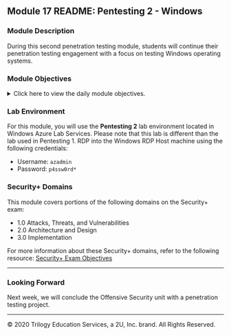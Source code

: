 ## Module 17 README: Pentesting 2 - Windows

### Module Description

During this second penetration testing module, students will continue their penetration testing engagement with a focus on testing Windows operating systems.


### Module Objectives 

<details>
    <summary>Click here to view the daily module objectives.</summary>

  <br>

- **Day 1:** Introduction to Windows Penetration testing
  - Discern the differences between Windows and Linux penetration testing.
  - Explain what ports a Windows machine commonly has open.
  - Explain how Windows authentication works.
  - Perform poisoning/spoofing attacks on a Windows network.

    
- **Day 2:** Windows Exploitation, Privilege Escalation, and Credential Access
  - Generate payloads using `msfvenom`.
  - Operate Meterpreter shells.
  - Perform and explain how process migration works.


- **Day 3:** Windows Persistence, Lateral Movement, Credential Access, and Review
  - Understand how Windows credentials and Mimikatz work.
  - Perform lateral movement to other machines in a network.
  - Explain what DC replication is and how to use the DCSync attack.
    

</details>


### Lab Environment

For this module, you will use the **Pentesting 2** lab environment located in Windows Azure Lab Services. Please note that this lab is different than the lab used in Pentesting 1. RDP into the Windows RDP Host machine using the following credentials:

  - Username: `azadmin`
  - Password: `p4ssw0rd*`


### Security+ Domains

This module covers portions of the following domains on the Security+ exam:

- 1.0 Attacks, Threats, and Vulnerabilities 
- 2.0 Architecture and Design 
- 3.0 Implementation

For more information about these Security+ domains, refer to the following resource: [Security+ Exam Objectives](https://comptiacdn.azureedge.net/webcontent/docs/default-source/exam-objectives/comptia-security-sy0-601-exam-objectives-(2-0).pdf?sfvrsn=8c5889ff_2)


---

### Looking Forward 

Next week, we will conclude the Offensive Security unit with a penetration testing project.


---


© 2020 Trilogy Education Services, a 2U, Inc. brand. All Rights Reserved.    
